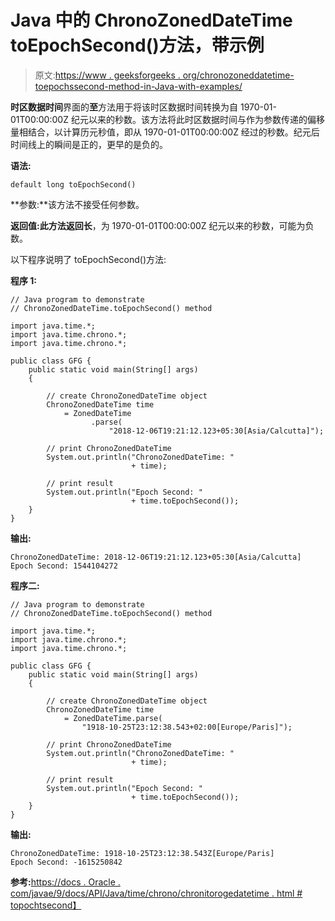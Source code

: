 # Java 中的 ChronoZonedDateTime toEpochSecond()方法，带示例

> 原文:[https://www . geeksforgeeks . org/chronozoneddatetime-toepochssecond-method-in-Java-with-examples/](https://www.geeksforgeeks.org/chronozoneddatetime-toepochsecond-method-in-java-with-examples/)

**时区数据时间**界面的**至**方法用于将该时区数据时间转换为自 1970-01-01T00:00:00Z 纪元以来的秒数。该方法将此时区数据时间与作为参数传递的偏移量相结合，以计算历元秒值，即从 1970-01-01T00:00:00Z 经过的秒数。纪元后时间线上的瞬间是正的，更早的是负的。

**语法:**

```
default long toEpochSecond()

```

**参数:**该方法不接受任何参数。

**返回值:**此方法返回**长**，为 1970-01-01T00:00:00Z 纪元以来的秒数，可能为负数。

以下程序说明了 toEpochSecond()方法:

**程序 1:**

```
// Java program to demonstrate
// ChronoZonedDateTime.toEpochSecond() method

import java.time.*;
import java.time.chrono.*;
import java.time.chrono.*;

public class GFG {
    public static void main(String[] args)
    {

        // create ChronoZonedDateTime object
        ChronoZonedDateTime time
            = ZonedDateTime
                  .parse(
                      "2018-12-06T19:21:12.123+05:30[Asia/Calcutta]");

        // print ChronoZonedDateTime
        System.out.println("ChronoZonedDateTime: "
                           + time);

        // print result
        System.out.println("Epoch Second: "
                           + time.toEpochSecond());
    }
}
```

**输出:**

```
ChronoZonedDateTime: 2018-12-06T19:21:12.123+05:30[Asia/Calcutta]
Epoch Second: 1544104272

```

**程序二:**

```
// Java program to demonstrate
// ChronoZonedDateTime.toEpochSecond() method

import java.time.*;
import java.time.chrono.*;
import java.time.chrono.*;

public class GFG {
    public static void main(String[] args)
    {

        // create ChronoZonedDateTime object
        ChronoZonedDateTime time
            = ZonedDateTime.parse(
                "1918-10-25T23:12:38.543+02:00[Europe/Paris]");

        // print ChronoZonedDateTime
        System.out.println("ChronoZonedDateTime: "
                           + time);

        // print result
        System.out.println("Epoch Second: "
                           + time.toEpochSecond());
    }
}
```

**输出:**

```
ChronoZonedDateTime: 1918-10-25T23:12:38.543Z[Europe/Paris]
Epoch Second: -1615250842

```

**参考:**[https://docs . Oracle . com/javae/9/docs/API/Java/time/chrono/chronitorogedatetime . html # topochtsecond】](https://docs.oracle.com/javase/9/docs/api/java/time/chrono/ChronoZonedDateTime.html#toEpochSecond--)